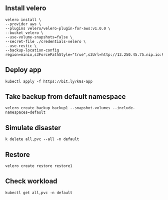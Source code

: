 ## Install velero

```
velero install \
--provider aws \
--plugins velero/velero-plugin-for-aws:v1.0.0 \
--bucket velero \
--use-volume-snapshots=false \
--secret-file ./credentials-velero \
--use-restic \
--backup-location-config region=minio,s3ForcePathStyle="true",s3Url=http://13.250.45.75.nip.io:9000
```

## Deploy app
```
kubectl apply -f https://bit.ly/k8s-app
```

## Take backup from default namespace
```
velero create backup backup1 --snapshot-volumes --include-namespaces=default
```

## Simulate disaster
```
k delete all,pvc --all -n default
```


## Restore
```
velero create restore restore1 
```

## Check workload
```
kubectl get all,pvc -n default
```


